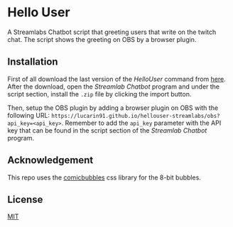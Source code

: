 # Hello User
A Streamlabs Chatbot script that greeting users that write on the twitch chat. The script shows the greeting on OBS by a browser plugin.

## Installation
First of all download the last version of the *HelloUser* command from [here](https://github.com/lucarin91/hellouser-streamlabs/releases).
After the download, open the *Streamlab Chatbot* program and under the script section, install the `.zip` file by clicking the import button.

Then, setup the OBS plugin by adding a browser plugin on OBS with the following URL: `https://lucarin91.github.io/hellouser-streamlabs/obs?api_key=<api_key>`.
Remember to add the `api_key` parameter with the API key that can be found in the script section of the *Streamlab Chatbot* program.

## Acknowledgement
This repo uses the [comicbubbles](https://github.com/kaisermann/comicbubbles) css library for the 8-bit bubbles.

## License
[MIT](/LICENSE)
